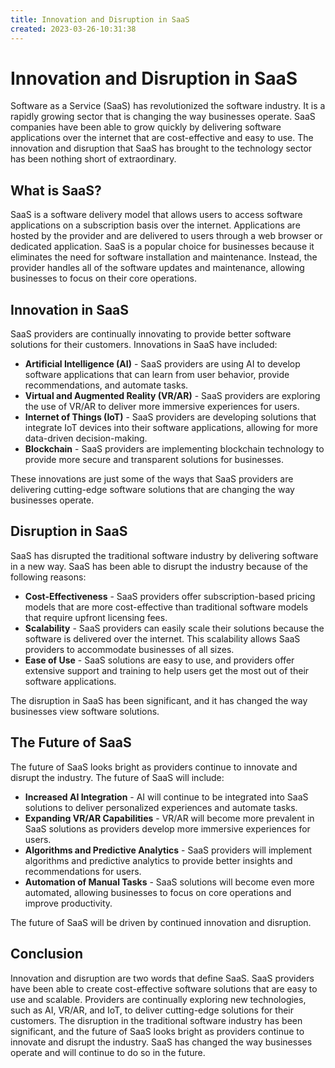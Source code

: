 ```yaml
---
title: Innovation and Disruption in SaaS
created: 2023-03-26-10:31:38
---
```


# Innovation and Disruption in SaaS

Software as a Service (SaaS) has revolutionized the software industry. It is a rapidly growing sector that is changing the way businesses operate. SaaS companies have been able to grow quickly by delivering software applications over the internet that are cost-effective and easy to use. The innovation and disruption that SaaS has brought to the technology sector has been nothing short of extraordinary.

## What is SaaS?

SaaS is a software delivery model that allows users to access software applications on a subscription basis over the internet. Applications are hosted by the provider and are delivered to users through a web browser or dedicated application. SaaS is a popular choice for businesses because it eliminates the need for software installation and maintenance. Instead, the provider handles all of the software updates and maintenance, allowing businesses to focus on their core operations.

## Innovation in SaaS

SaaS providers are continually innovating to provide better software solutions for their customers. Innovations in SaaS have included:

- **Artificial Intelligence (AI)** - SaaS providers are using AI to develop software applications that can learn from user behavior, provide recommendations, and automate tasks.
- **Virtual and Augmented Reality (VR/AR)** - SaaS providers are exploring the use of VR/AR to deliver more immersive experiences for users.
- **Internet of Things (IoT)** - SaaS providers are developing solutions that integrate IoT devices into their software applications, allowing for more data-driven decision-making.
- **Blockchain** - SaaS providers are implementing blockchain technology to provide more secure and transparent solutions for businesses.

These innovations are just some of the ways that SaaS providers are delivering cutting-edge software solutions that are changing the way businesses operate.

## Disruption in SaaS

SaaS has disrupted the traditional software industry by delivering software in a new way. SaaS has been able to disrupt the industry because of the following reasons:

- **Cost-Effectiveness** - SaaS providers offer subscription-based pricing models that are more cost-effective than traditional software models that require upfront licensing fees.
- **Scalability** - SaaS providers can easily scale their solutions because the software is delivered over the internet. This scalability allows SaaS providers to accommodate businesses of all sizes.
- **Ease of Use** - SaaS solutions are easy to use, and providers offer extensive support and training to help users get the most out of their software applications.

The disruption in SaaS has been significant, and it has changed the way businesses view software solutions.

## The Future of SaaS

The future of SaaS looks bright as providers continue to innovate and disrupt the industry. The future of SaaS will include:

- **Increased AI Integration** - AI will continue to be integrated into SaaS solutions to deliver personalized experiences and automate tasks.
- **Expanding VR/AR Capabilities** - VR/AR will become more prevalent in SaaS solutions as providers develop more immersive experiences for users.
- **Algorithms and Predictive Analytics** - SaaS providers will implement algorithms and predictive analytics to provide better insights and recommendations for users.
- **Automation of Manual Tasks** - SaaS solutions will become even more automated, allowing businesses to focus on core operations and improve productivity.

The future of SaaS will be driven by continued innovation and disruption.

## Conclusion

Innovation and disruption are two words that define SaaS. SaaS providers have been able to create cost-effective software solutions that are easy to use and scalable. Providers are continually exploring new technologies, such as AI, VR/AR, and IoT, to deliver cutting-edge solutions for their customers. The disruption in the traditional software industry has been significant, and the future of SaaS looks bright as providers continue to innovate and disrupt the industry. SaaS has changed the way businesses operate and will continue to do so in the future.
